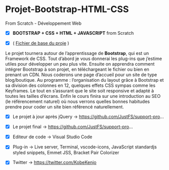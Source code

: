 # Projet-Bootstrap-HTML-CSS

 From Scratch - Développement Web

- [x] **BOOTSTRAP + CSS + HTML + JAVASCRIPT** from Scratch  

- [x] ( [Fichier de base du proje](https://github.com/JustFS/support-pro) ) 

Le projet tournera autour de l’apprentissage de **Bootstrap**, qui est un Framework de CSS. Tout d’abord je vous donnerai les plug-ins que j’estime utiles pour développer un peu plus vite. Ensuite on apprendra comment intégrer Bootstrap à son projet, en téléchargeant le fichier ou bien en prenant un CDN. Nous coderons une page d’accueil pour un site de type blog/boutique. Au programme : l’organisation du layout grâce à Bootstrap et sa division des colonnes en 12, quelques effets CSS sympas comme les Keyframes. Le tout en s’assurant que le site soit responsive et adapté à toutes les tailles d’écrans. Enfin le cours finira sur une introduction au SEO (le référencement naturel) où nous verrons quelles bonnes habitudes prendre pour coder un site bien référencé naturellement.

- [x] Le projet à jour après jQuery → https://github.com/JustFS/support-pro...

- [x] Le projet final → https://github.com/JustFS/support-pro...

- [x] Editeur de code → Visual Studio Code

- [x] Plug-in → Live server, Terminal, vscode-icons, JavaScript standardjs styled snippets, Emmet JSS, Bracket Pair Colorizer

- [x] Twitter → https://twitter.com/KobeKenjo


